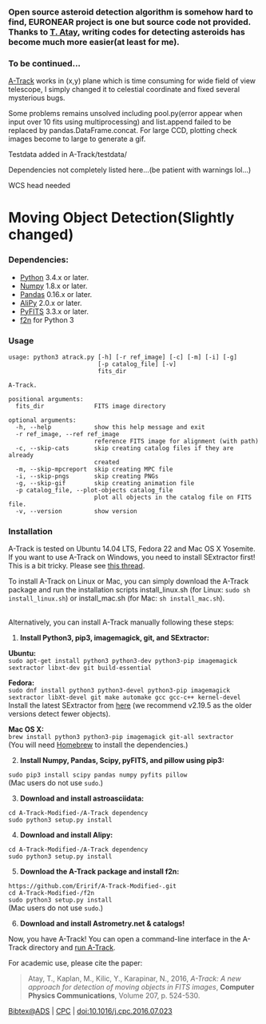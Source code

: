 ### Open source asteroid detection algorithm is somehow hard to find, EURONEAR project is one but source code not provided. Thanks to [T. Atay](https://github.com/akdeniz-uzay),  writing codes for detecting asteroids has become much more easier(at least for me).
### To be continued...
[A-Track](https://github.com/akdeniz-uzay/A-Track) works in (x,y) plane which is time consuming for wide field of view telescope, I simply changed it to celestial coordinate and fixed several mysterious bugs. 

Some problems remains unsolved including pool.py(error appear when input over 10 fits using multiprocessing) and list.append failed to be replaced by pandas.DataFrame.concat. For large CCD, plotting check images become to large to generate a gif.

 Testdata added in A-Track/testdata/
 
Dependencies not completely listed here...(be patient with warnings lol...)

WCS head needed

# Moving Object Detection(Slightly changed)

### Dependencies:

* [Python](https://www.python.org/) 3.4.x or later.
* [Numpy](http://www.numpy.org/) 1.8.x or later.
* [Pandas](http://pandas.pydata.org/) 0.16.x or later.
* [AliPy](http://obswww.unige.ch/~tewes/alipy/) 2.0.x or later.
* [PyFITS](http://www.stsci.edu/institute/software_hardware/pyfits) 3.3.x or later.
* [f2n](https://github.com/akdeniz-uzay/mod/tree/master/f2n) for Python 3

### <a name="usage"></a> Usage

```
usage: python3 atrack.py [-h] [-r ref_image] [-c] [-m] [-i] [-g]
                         [-p catalog_file] [-v]
                         fits_dir

A-Track.

positional arguments:
  fits_dir              FITS image directory

optional arguments:
  -h, --help            show this help message and exit
  -r ref_image, --ref ref_image
                        reference FITS image for alignment (with path)  
  -c, --skip-cats       skip creating catalog files if they are already
                        created
  -m, --skip-mpcreport  skip creating MPC file
  -i, --skip-pngs       skip creating PNGs
  -g, --skip-gif        skip creating animation file
  -p catalog_file, --plot-objects catalog_file
                        plot all objects in the catalog file on FITS file.
  -v, --version         show version
```

### Installation

A-Track is tested on Ubuntu 14.04 LTS, Fedora 22 and Mac OS X Yosemite. If you want to use A-Track on Windows, you need to install SExtractor first! This is a bit tricky. Please see [this thread](http://www.astromatic.net/forum/showthread.php?tid=948).

To install A-Track on Linux or Mac, you can simply download the A-Track package and run the installation scripts install_linux.sh (for Linux: `sudo sh install_linux.sh`) or install_mac.sh (for Mac: `sh install_mac.sh`).

<br>
Alternatively, you can install A-Track manually following these steps:

1. **Install Python3, pip3, imagemagick, git, and SExtractor:**

  **Ubuntu:**  
  `sudo apt-get install python3 python3-dev python3-pip imagemagick sextractor libxt-dev git build-essential`

  **Fedora:**  
  `sudo dnf install python3 python3-devel python3-pip imagemagick sextractor libXt-devel git make automake gcc gcc-c++ kernel-devel`  
  Install the latest SExtractor from [here](http://www.astromatic.net/download/sextractor/) (we recommend v2.19.5 as the older versions detect fewer objects).

  **Mac OS X:**  
  `brew install python3 python3-pip imagemagick git-all sextractor`  
  (You will need [Homebrew](http://brew.sh) to install the dependencies.)  
  
  
2. **Install Numpy, Pandas, Scipy, pyFITS, and pillow using pip3:**

  `sudo pip3 install scipy pandas numpy pyfits pillow`  
  (Mac users do not use `sudo`.)  
  

3. **Download and install astroasciidata:**  

  `cd A-Track-Modified-/A-Track dependency`  
  `sudo python3 setup.py install`

4. **Download and install Alipy:**  

  `cd A-Track-Modified-/A-Track dependency`  
  `sudo python3 setup.py install`  

5. **Download the A-Track package and install f2n:**  

  `https://github.com/Eririf/A-Track-Modified-.git`  
  `cd A-Track-Modified-/f2n`  
  `sudo python3 setup.py install`  
  (Mac users do not use `sudo`.)
 
 6. **Download and install Astrometry.net & catalogs!**

Now, you have A-Track! You can open a command-line interface in the A-Track directory and [run A-Track](#usage).

For academic use, please cite the paper:

> Atay, T., Kaplan, M., Kilic, Y., Karapinar, N.,
> 2016,
> *A-Track: A new approach for detection of moving objects in FITS images*,
> **Computer Physics Communications**, Volume 207, p. 524-530.

[Bibtex@ADS](http://adsabs.harvard.edu/cgi-bin/nph-bib_query?bibcode=2016CoPhC.207..524A&data_type=BIBTEX&db_key=PHY&nocookieset=1)
| [CPC](http://www.sciencedirect.com/science/article/pii/S0010465516302119)
| [doi:10.1016/j.cpc.2016.07.023](http://dx.doi.org/10.1016/j.cpc.2016.07.023)
